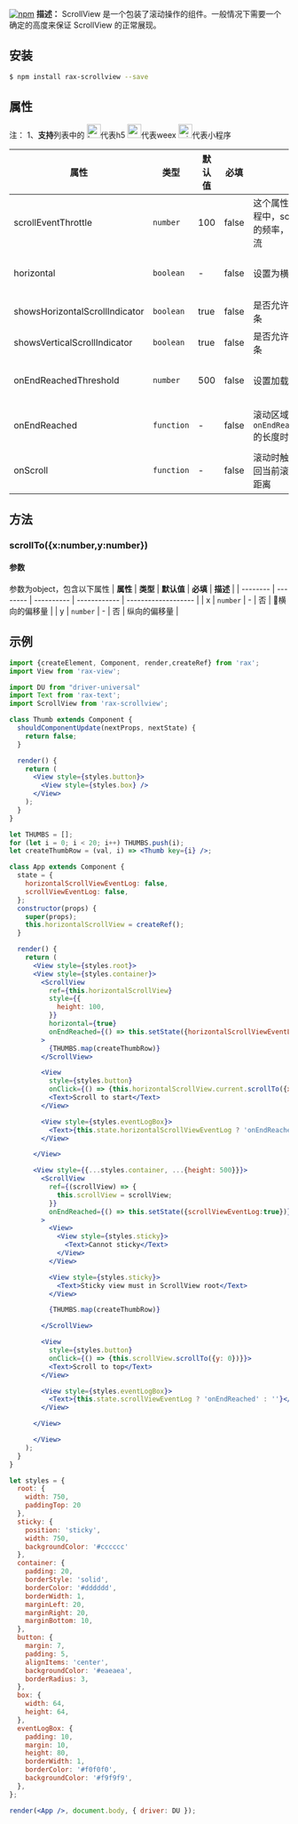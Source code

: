 [![npm](https://img.shields.io/npm/v/rax-scrollview.svg)](https://www.npmjs.com/package/rax-scrollview)
**描述：**
ScrollView 是一个包装了滚动操作的组件。一般情况下需要一个确定的高度来保证 ScrollView 的正常展现。
## 安装

```bash
$ npm install rax-scrollview --save
```
## 属性

注：
1、**支持**列表中的 <img alt="browser" src="https://gw.alicdn.com/tfs/TB1uYFobGSs3KVjSZPiXXcsiVXa-200-200.svg" width="25px" height="25px" />代表h5 <img alt="weex" src="https://gw.alicdn.com/tfs/TB1jM0ebMaH3KVjSZFjXXcFWpXa-200-200.svg" width="25px" height="25px" />代表weex  <img alt="miniApp" src="https://gw.alicdn.com/tfs/TB1bBpmbRCw3KVjSZFuXXcAOpXa-200-200.svg" width="25px" height="25px" />代表小程序

|**属性**| **类型** | **默认值** | **必填** | **描述**           | **支持** |
| ----------- | ---------- | ---------- | ------------ | ------------------ | ------------ |
| scrollEventThrottle     | `number` | 100      |     false         | 这个属性控制在滚动过程中，scroll事件被调用的频率，用于滚动的节流 | <img alt="browser" src="https://gw.alicdn.com/tfs/TB1uYFobGSs3KVjSZPiXXcsiVXa-200-200.svg" width="25px" height="25px" /> <img alt="weex" src="https://gw.alicdn.com/tfs/TB1jM0ebMaH3KVjSZFjXXcFWpXa-200-200.svg" width="25px" height="25px" />|
| horizontal     | `boolean` | -          |      false        | 设置为横向滚动 | <img alt="browser" src="https://gw.alicdn.com/tfs/TB1uYFobGSs3KVjSZPiXXcsiVXa-200-200.svg" width="25px" height="25px" /> <img alt="weex" src="https://gw.alicdn.com/tfs/TB1jM0ebMaH3KVjSZFjXXcFWpXa-200-200.svg" width="25px" height="25px" /><img alt="miniApp" src="https://gw.alicdn.com/tfs/TB1bBpmbRCw3KVjSZFuXXcAOpXa-200-200.svg" width="25px" height="25px" />|
| showsHorizontalScrollIndicator     | `boolean` | true          |     false         | 是否允许出现水平滚动条 | <img alt="browser" src="https://gw.alicdn.com/tfs/TB1uYFobGSs3KVjSZPiXXcsiVXa-200-200.svg" width="25px" height="25px" /> <img alt="weex" src="https://gw.alicdn.com/tfs/TB1jM0ebMaH3KVjSZFjXXcFWpXa-200-200.svg" width="25px" height="25px" />|
| showsVerticalScrollIndicator     | `boolean` | true          |     false        | 是否允许出现垂直滚动条 | <img alt="browser" src="https://gw.alicdn.com/tfs/TB1uYFobGSs3KVjSZPiXXcsiVXa-200-200.svg" width="25px" height="25px" /> <img alt="weex" src="https://gw.alicdn.com/tfs/TB1jM0ebMaH3KVjSZFjXXcFWpXa-200-200.svg" width="25px" height="25px" />|
| onEndReachedThreshold     | `number` | 500         |     false         | 设置加载更多的偏移 | <img alt="browser" src="https://gw.alicdn.com/tfs/TB1uYFobGSs3KVjSZPiXXcsiVXa-200-200.svg" width="25px" height="25px" /> <img alt="weex" src="https://gw.alicdn.com/tfs/TB1jM0ebMaH3KVjSZFjXXcFWpXa-200-200.svg" width="25px" height="25px" /><img alt="miniApp" src="https://gw.alicdn.com/tfs/TB1bBpmbRCw3KVjSZFuXXcAOpXa-200-200.svg" width="25px" height="25px" />|
| onEndReached     | `function` | -          |     false         | 滚动区域还剩`onEndReachedThreshold`的长度时触发 | <img alt="browser" src="https://gw.alicdn.com/tfs/TB1uYFobGSs3KVjSZPiXXcsiVXa-200-200.svg" width="25px" height="25px" /> <img alt="weex" src="https://gw.alicdn.com/tfs/TB1jM0ebMaH3KVjSZFjXXcFWpXa-200-200.svg" width="25px" height="25px" /><img alt="miniApp" src="https://gw.alicdn.com/tfs/TB1bBpmbRCw3KVjSZFuXXcAOpXa-200-200.svg" width="25px" height="25px" />|
| onScroll     | `function` | -          |     false         | 滚动时触发的事件，返回当前滚动的水平垂直距离 | <img alt="browser" src="https://gw.alicdn.com/tfs/TB1uYFobGSs3KVjSZPiXXcsiVXa-200-200.svg" width="25px" height="25px" /> <img alt="weex" src="https://gw.alicdn.com/tfs/TB1jM0ebMaH3KVjSZFjXXcFWpXa-200-200.svg" width="25px" height="25px" /><img alt="miniApp" src="https://gw.alicdn.com/tfs/TB1bBpmbRCw3KVjSZFuXXcAOpXa-200-200.svg" width="25px" height="25px" />|
## 方法
### scrollTo({x:number,y:number})
#### 参数
参数为object，包含以下属性
| **属性** | **类型** | **默认值** | **必填** | **描述**            | 
| -------- | -------- | ---------- | ------------ | ------------------- |
| x  | `number` | -          | 否           | 横向的偏移量            | 
| y | `number` | -       | 否           | 纵向的偏移量 | 
## 示例
```jsx
import {createElement, Component, render,createRef} from 'rax';
import View from 'rax-view';

import DU from "driver-universal"
import Text from 'rax-text';
import ScrollView from 'rax-scrollview';

class Thumb extends Component {
  shouldComponentUpdate(nextProps, nextState) {
    return false;
  }

  render() {
    return (
      <View style={styles.button}>
        <View style={styles.box} />
      </View>
    );
  }
}

let THUMBS = [];
for (let i = 0; i < 20; i++) THUMBS.push(i);
let createThumbRow = (val, i) => <Thumb key={i} />;

class App extends Component {
  state = {
    horizontalScrollViewEventLog: false,
    scrollViewEventLog: false,
  };
  constructor(props) {
    super(props);
    this.horizontalScrollView = createRef();
  }

  render() {
    return (
      <View style={styles.root}>
      <View style={styles.container}>
        <ScrollView
          ref={this.horizontalScrollView}
          style={{
            height: 100,
          }}
          horizontal={true}
          onEndReached={() => this.setState({horizontalScrollViewEventLog:true})}
        >
          {THUMBS.map(createThumbRow)}
        </ScrollView>

        <View
          style={styles.button}
          onClick={() => {this.horizontalScrollView.current.scrollTo({x: 0})}}>
          <Text>Scroll to start</Text>
        </View>

        <View style={styles.eventLogBox}>
          <Text>{this.state.horizontalScrollViewEventLog ? 'onEndReached' : ''}</Text>
        </View>

      </View>

      <View style={{...styles.container, ...{height: 500}}}>
        <ScrollView
          ref={(scrollView) => {
            this.scrollView = scrollView;
          }}
          onEndReached={() => this.setState({scrollViewEventLog:true})}
        >
          <View>
            <View style={styles.sticky}>
              <Text>Cannot sticky</Text>
            </View>
          </View>

          <View style={styles.sticky}>
            <Text>Sticky view must in ScrollView root</Text>
          </View>

          {THUMBS.map(createThumbRow)}

        </ScrollView>

        <View
          style={styles.button}
          onClick={() => {this.scrollView.scrollTo({y: 0})}}>
          <Text>Scroll to top</Text>
        </View>

        <View style={styles.eventLogBox}>
          <Text>{this.state.scrollViewEventLog ? 'onEndReached' : ''}</Text>
        </View>

      </View>

      </View>
    );
  }
}

let styles = {
  root: {
    width: 750,
    paddingTop: 20
  },
  sticky: {
    position: 'sticky',
    width: 750,
    backgroundColor: '#cccccc'
  },
  container: {
    padding: 20,
    borderStyle: 'solid',
    borderColor: '#dddddd',
    borderWidth: 1,
    marginLeft: 20,
    marginRight: 20,
    marginBottom: 10,
  },
  button: {
    margin: 7,
    padding: 5,
    alignItems: 'center',
    backgroundColor: '#eaeaea',
    borderRadius: 3,
  },
  box: {
    width: 64,
    height: 64,
  },
  eventLogBox: {
    padding: 10,
    margin: 10,
    height: 80,
    borderWidth: 1,
    borderColor: '#f0f0f0',
    backgroundColor: '#f9f9f9',
  },
};

render(<App />, document.body, { driver: DU });

```

